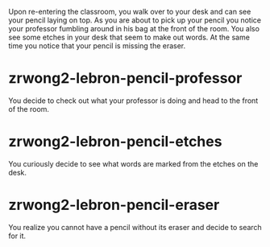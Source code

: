 Upon re-entering the classroom, you walk over to your desk and can see your pencil laying on top. As you are about to pick up your pencil you notice your professor fumbling around in his bag at the front of the room. You also see some etches in your desk that seem to make out words. At the same time you notice that your pencil is missing the eraser.
# zrwong2-lebron-pencil-professor
You decide to check out what your professor is doing and head to the front of the room.
# zrwong2-lebron-pencil-etches
You curiously decide to see what words are marked from the etches on the desk.
# zrwong2-lebron-pencil-eraser
You realize you cannot have a pencil without its eraser and decide to search for it.
